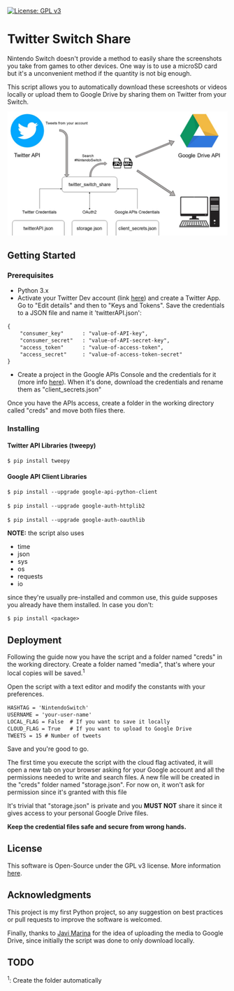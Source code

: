 [![License: GPL v3](https://img.shields.io/badge/License-GPLv3-blue.svg)](https://www.gnu.org/licenses/gpl-3.0)

# Twitter Switch Share
Nintendo Switch doesn't provide a method to easily share the screenshots you take from games to other devices. One way is to use a microSD card but it's a unconvenient method if the quantity is not big enough.

 This script allows you to automatically download these screeshots or videos locally or upload them to Google Drive by sharing them on Twitter from your Switch.

![alt text](res/tss_diagram.jpg)

## Getting Started
### Prerequisites
- Python 3.x
- Activate your Twitter Dev account (link [here](https://developer.twitter.com/en/apply-for-access)) and create a Twitter App. Go to "Edit details" and then to "Keys and Tokens". Save the credentials to a JSON file and name it 'twitterAPI.json':
```
{
    "consumer_key"      : "value-of-API-key",
    "consumer_secret"   : "value-of-API-secret-key",
    "access_token"      : "value-of-access-token",
    "access_secret"     : "value-of-access-token-secret" 
}
```
- Create a project in the Google APIs Console and the credentials for it (more info [here](https://support.google.com/googleapi/answer/6158862?hl=en)). When it's done, download the credentials and rename them as "client_secrets.json"

Once you have the APIs access, create a folder in the working directory called "creds" and move both files there.

### Installing
#### Twitter API Libraries (tweepy)
```
$ pip install tweepy
```
#### Google API Client Libraries 
```
$ pip install --upgrade google-api-python-client 

$ pip install --upgrade google-auth-httplib2 

$ pip install --upgrade google-auth-oauthlib
```
**NOTE:** the script also uses 
- time
- json
- sys
- os
- requests
- io

since they're usually pre-installed and common use, this guide supposes you already have them installed. In case you don't:
```
$ pip install <package>
```
## Deployment
Following the guide now you have the script and a folder named "creds" in the working directory. Create a folder named "media", that's where your local copies will be saved.<sup>1</sup> 

Open the script with a text editor and modify the constants with your preferences.

```
HASHTAG = 'NintendoSwitch' 
USERNAME = 'your-user-name'          
LOCAL_FLAG = False  # If you want to save it locally
CLOUD_FLAG = True   # If you want to upload to Google Drive
TWEETS = 15 # Number of tweets                 
```

Save and you're good to go.

The first time you execute the script with the cloud flag activated, it will open a new tab on your browser asking for your Google account and all the permissions needed to write and search files. A new file will be created in the "creds" folder named "storage.json". For now on, it won't ask for permission since it's granted with this file

It's trivial that "storage.json" is private and you **MUST NOT** share it since it gives access to your personal Google Drive files. 

**Keep the credential files safe and secure from wrong hands.**

## License
This software is Open-Source under the GPL v3 license. More information [here](LICENSE).

## Acknowledgments
This project is my first Python project, so any suggestion on best practices or pull requests to improve the software is welcomed.

Finally, thanks to [Javi Marina](https://github.com/javmarina) for the idea of uploading the media to Google Drive, since initially the script was done to only download locally.

## TODO
<sup>1</sup>: Create the folder automatically
